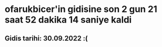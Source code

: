 # ofarukbicer'in gidisine son 2 gun 21 saat 52 dakika 14 saniye kaldi

## Gidis tarihi: 30.09.2022 :(